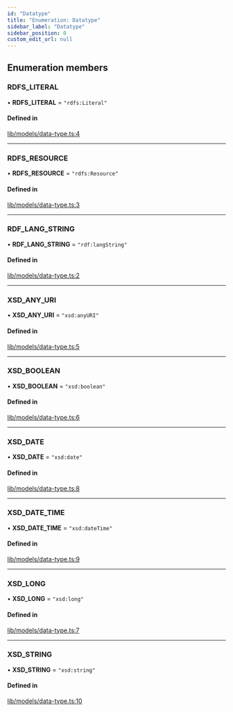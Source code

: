 ```yaml
---
id: "Datatype"
title: "Enumeration: Datatype"
sidebar_label: "Datatype"
sidebar_position: 0
custom_edit_url: null
---
```


## Enumeration members

### RDFS\_LITERAL

• **RDFS\_LITERAL** = `"rdfs:Literal"`

#### Defined in

[lib/models/data-type.ts:4](https://github.com/cognizone/ng-cognizone/blob/861cbad/libs/application-profile/src/lib/models/data-type.ts#L4)

___

### RDFS\_RESOURCE

• **RDFS\_RESOURCE** = `"rdfs:Resource"`

#### Defined in

[lib/models/data-type.ts:3](https://github.com/cognizone/ng-cognizone/blob/861cbad/libs/application-profile/src/lib/models/data-type.ts#L3)

___

### RDF\_LANG\_STRING

• **RDF\_LANG\_STRING** = `"rdf:langString"`

#### Defined in

[lib/models/data-type.ts:2](https://github.com/cognizone/ng-cognizone/blob/861cbad/libs/application-profile/src/lib/models/data-type.ts#L2)

___

### XSD\_ANY\_URI

• **XSD\_ANY\_URI** = `"xsd:anyURI"`

#### Defined in

[lib/models/data-type.ts:5](https://github.com/cognizone/ng-cognizone/blob/861cbad/libs/application-profile/src/lib/models/data-type.ts#L5)

___

### XSD\_BOOLEAN

• **XSD\_BOOLEAN** = `"xsd:boolean"`

#### Defined in

[lib/models/data-type.ts:6](https://github.com/cognizone/ng-cognizone/blob/861cbad/libs/application-profile/src/lib/models/data-type.ts#L6)

___

### XSD\_DATE

• **XSD\_DATE** = `"xsd:date"`

#### Defined in

[lib/models/data-type.ts:8](https://github.com/cognizone/ng-cognizone/blob/861cbad/libs/application-profile/src/lib/models/data-type.ts#L8)

___

### XSD\_DATE\_TIME

• **XSD\_DATE\_TIME** = `"xsd:dateTime"`

#### Defined in

[lib/models/data-type.ts:9](https://github.com/cognizone/ng-cognizone/blob/861cbad/libs/application-profile/src/lib/models/data-type.ts#L9)

___

### XSD\_LONG

• **XSD\_LONG** = `"xsd:long"`

#### Defined in

[lib/models/data-type.ts:7](https://github.com/cognizone/ng-cognizone/blob/861cbad/libs/application-profile/src/lib/models/data-type.ts#L7)

___

### XSD\_STRING

• **XSD\_STRING** = `"xsd:string"`

#### Defined in

[lib/models/data-type.ts:10](https://github.com/cognizone/ng-cognizone/blob/861cbad/libs/application-profile/src/lib/models/data-type.ts#L10)
